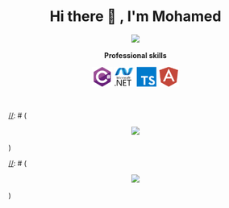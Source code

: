 <h1 align="center">Hi there 👋 , I'm Mohamed </h1>

<p align="center">
 <a href="https://www.linkedin.com/in/mohamedaitbouaaza/" target="_blank">
  <img src="https://img.icons8.com/fluent/48/000000/linkedin.png" />
 </a>
</p>

<p align="center"> 
 <strong>
  Professional skills
  </strong>
</p>

<p align="center"> 
  <img src="https://raw.githubusercontent.com/devicons/devicon/master/icons/csharp/csharp-original.svg" alt="csharp" width="40" height="40" />
  <img src="https://raw.githubusercontent.com/devicons/devicon/master/icons/dot-net/dot-net-original-wordmark.svg" alt="dotnet" width="40" height="40" />
  <img src="https://raw.githubusercontent.com/devicons/devicon/master/icons/typescript/typescript-original.svg" alt="typescript" width="40" height="40" />
  <img src="https://raw.githubusercontent.com/devicons/devicon/master/icons/angularjs/angularjs-plain.svg" alt="angular" width="40" height="40" />
</p>

[//]: # (-👂 I like to hear from others about their development tips. </br> )
[//]: # (-🔎 Looking to contribute to open source projects : Java , .Net , Typescript.)

</br>

[//]: # ( <div align="center">
 <a href="#" alt="My repositories stats">
  <img src="https://github-readme-stats.vercel.app/api?username=mohamedaitbouaaza&count_private=true&show_icons=true&theme=tokyonight&include_all_commits=true&hide=issues" />
 </a>
</div> )

</br>

[//]: # ( <div align="center">
 <a href="#" alt="My Languages stats">
  <img src="https://github-readme-stats.vercel.app/api/top-langs/?username=mohamedaitbouaaza&layout=compact" />
 </a>
</div> )
